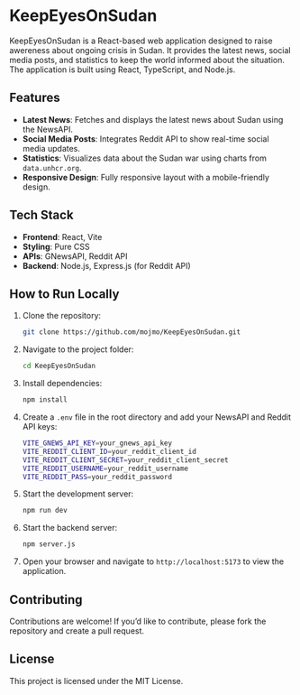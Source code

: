 # KeepEyesOnSudan

KeepEyesOnSudan is a React-based web application designed to raise awereness about ongoing crisis in Sudan. It provides the latest news, social media posts, and statistics to keep the world informed about the situation. The application is built using React, TypeScript, and Node.js.

## Features

- **Latest News**: Fetches and displays the latest news about Sudan using the NewsAPI.
- **Social Media Posts**: Integrates Reddit API to show real-time social media updates.
- **Statistics**: Visualizes data about the Sudan war using charts from `data.unhcr.org`.
- **Responsive Design**: Fully responsive layout with a mobile-friendly design.

## Tech Stack
- **Frontend**: React, Vite
- **Styling**: Pure CSS
- **APIs**: GNewsAPI, Reddit API
- **Backend**: Node.js, Express.js (for Reddit API)

## How to Run Locally

1. Clone the repository:
    ```bash
    git clone https://github.com/mojmo/KeepEyesOnSudan.git
    ```
2. Navigate to the project folder:
    ```bash
    cd KeepEyesOnSudan
    ```
3. Install dependencies:
    ```bash
    npm install
    ```
4. Create a `.env` file in the root directory and add your NewsAPI and Reddit API keys:
    ```bash
    VITE_GNEWS_API_KEY=your_gnews_api_key
    VITE_REDDIT_CLIENT_ID=your_reddit_client_id
    VITE_REDDIT_CLIENT_SECRET=your_reddit_client_secret
    VITE_REDDIT_USERNAME=your_reddit_username
    VITE_REDDIT_PASS=your_reddit_password
    ```
5. Start the development server:
    ```bash
    npm run dev
    ```
6. Start the backend server:
    ```bash
    npm server.js
    ```
7. Open your browser and navigate to `http://localhost:5173` to view the application.

## Contributing
Contributions are welcome! If you’d like to contribute, please fork the repository and create a pull request.

## License
This project is licensed under the MIT License.